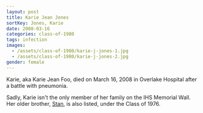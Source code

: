 ```yaml
---
layout: post
title: Karie Jean Jones
sortKey: Jones, Karie
date: 2008-03-16
categories: class-of-1980
tags: infection
images:
  - /assets/class-of-1980/karie-j-jones-1.jpg
  - /assets/class-of-1980/karie-j-jones-2.jpg
gender: female
---
```

Karie, aka Karie Jean Foo, died on March 16, 2008 in Overlake Hospital after a battle with pneumonia.

Sadly, Karie isn't the only member of her family on the IHS Memorial Wall. Her older brother, [Stan](https://ihsmemorial.org/class-of-1976/stanley-keith-jones/), is also listed, under the Class of 1976.